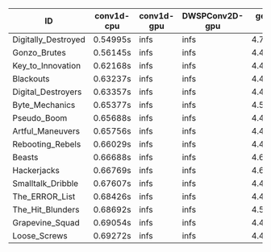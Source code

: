 |ID|conv1d-cpu|conv1d-gpu|DWSPConv2D-gpu|gemm-gpu|avg|
|-|-|-|-|-|-|
|Digitally_Destroyed|0.54995s|infs|infs|4.71720s|infs|
|Gonzo_Brutes|0.56145s|infs|infs|4.48954s|infs|
|Key_to_Innovation|0.62168s|infs|infs|4.48724s|infs|
|Blackouts|0.63237s|infs|infs|4.45724s|infs|
|Digital_Destroyers|0.63357s|infs|infs|4.49202s|infs|
|Byte_Mechanics|0.65377s|infs|infs|4.51435s|infs|
|Pseudo_Boom|0.65688s|infs|infs|4.49474s|infs|
|Artful_Maneuvers|0.65756s|infs|infs|4.48971s|infs|
|Rebooting_Rebels|0.66029s|infs|infs|4.46479s|infs|
|Beasts|0.66688s|infs|infs|4.60199s|infs|
|Hackerjacks|0.66769s|infs|infs|4.67638s|infs|
|Smalltalk_Dribble|0.67607s|infs|infs|4.42822s|infs|
|The_ERROR_List|0.68426s|infs|infs|4.49858s|infs|
|The_Hit_Blunders|0.68692s|infs|infs|4.50079s|infs|
|Grapevine_Squad|0.69054s|infs|infs|4.49168s|infs|
|Loose_Screws|0.69272s|infs|infs|4.47697s|infs|
